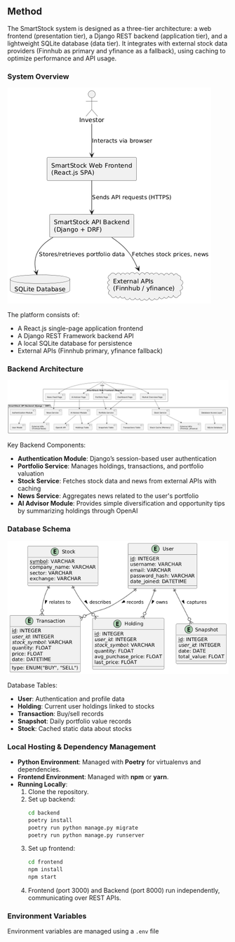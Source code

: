 ## Method

The SmartStock system is designed as a three-tier architecture: a web frontend (presentation tier), a Django REST backend (application tier), and a lightweight SQLite database (data tier). It integrates with external stock data providers (Finnhub as primary and yfinance as a fallback), using caching to optimize performance and API usage.

### System Overview

![System Overview](https://raw.githubusercontent.com/carlitosmanuelitos/Portfolio_tracker/21bc6490727e3972b847924412558245df199180/Design%20Documents/diagrams/png/system-overview.png)

The platform consists of:
- A React.js single-page application frontend
- A Django REST Framework backend API
- A local SQLite database for persistence
- External APIs (Finnhub primary, yfinance fallback)

### Backend Architecture

![Component Architecture](https://raw.githubusercontent.com/carlitosmanuelitos/Portfolio_tracker/21bc6490727e3972b847924412558245df199180/Design%20Documents/diagrams/png/component-architecture.png)

Key Backend Components:
- **Authentication Module**: Django’s session-based user authentication
- **Portfolio Service**: Manages holdings, transactions, and portfolio valuation
- **Stock Service**: Fetches stock data and news from external APIs with caching
- **News Service**: Aggregates news related to the user's portfolio
- **AI Advisor Module**: Provides simple diversification and opportunity tips by summarizing holdings through OpenAI

### Database Schema

![Database Schema](https://raw.githubusercontent.com/carlitosmanuelitos/Portfolio_tracker/21bc6490727e3972b847924412558245df199180/Design%20Documents/diagrams/png/database-schema.png)

Database Tables:
- **User**: Authentication and profile data
- **Holding**: Current user holdings linked to stocks
- **Transaction**: Buy/sell records
- **Snapshot**: Daily portfolio value records
- **Stock**: Cached static data about stocks

### Local Hosting & Dependency Management

- **Python Environment**: Managed with **Poetry** for virtualenvs and dependencies.
- **Frontend Environment**: Managed with **npm** or **yarn**.
- **Running Locally**:
  1. Clone the repository.
  2. Set up backend:
      ```bash
      cd backend
      poetry install
      poetry run python manage.py migrate
      poetry run python manage.py runserver
      ```
  3. Set up frontend:
      ```bash
      cd frontend
      npm install
      npm start
      ```
  4. Frontend (port 3000) and Backend (port 8000) run independently, communicating over REST APIs.

### Environment Variables

Environment variables are managed using a `.env` file
